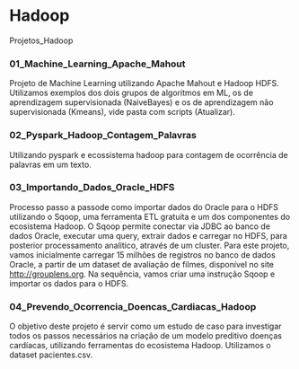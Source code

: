 # Hadoop
Projetos_Hadoop

### 01_Machine_Learning_Apache_Mahout 
Projeto de Machine Learning utilizando Apache Mahout e Hadoop HDFS. Utilizamos exemplos dos dois grupos de algoritmos em ML, os de aprendizagem supervisionada (NaiveBayes) e os de aprendizagem não supervisionada (Kmeans), vide pasta com scripts (Atualizar).

### 02_Pyspark_Hadoop_Contagem_Palavras
Utilizando pyspark e ecossistema hadoop para contagem de ocorrência de palavras em um texto.

### 03_Importando_Dados_Oracle_HDFS
Processo passo a passode como importar dados do Oracle para o HDFS utilizando o Sqoop, uma ferramenta ETL gratuita e um dos componentes do ecosistema Hadoop. O Sqoop permite conectar via JDBC ao banco de dados Oracle, executar uma query, extrair dados e carregar no HDFS, para posterior processamento analítico, através de um cluster. Para este projeto, vamos inicialmente carregar 15 milhões de registros no banco de dados Oracle, a partir de um dataset de avaliação de filmes, disponível no site http://grouplens.org. Na sequência, vamos criar uma instrução Sqoop e importar os dados para o HDFS.

### 04_Prevendo_Ocorrencia_Doencas_Cardiacas_Hadoop
O objetivo deste projeto é servir como um estudo de caso para investigar todos os passos necessários na criação de um modelo preditivo doenças cardíacas, utilizando ferramentas do ecosistema Hadoop. Utilizamos o dataset pacientes.csv.
